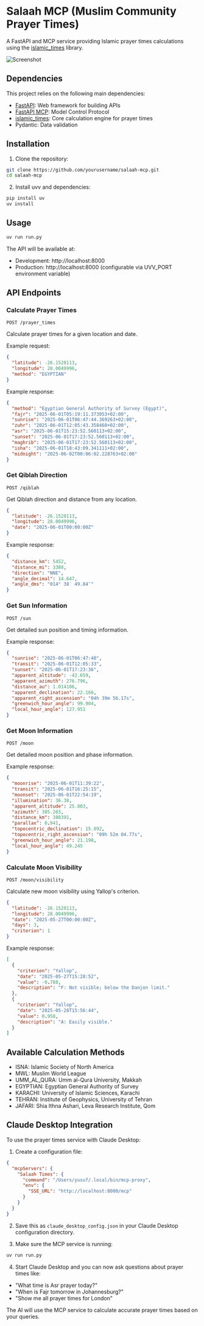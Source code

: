 # Salaah MCP (Muslim Community Prayer Times)

A FastAPI and MCP service providing Islamic prayer times calculations using the [islamic_times](https://github.com/hassantahan/islamic_times) library.

![Screenshot](screenshot.png)

## Dependencies

This project relies on the following main dependencies:
- [FastAPI](https://fastapi.tiangolo.com/): Web framework for building APIs
- [FastAPI MCP](https://github.com/tadata-org/fastapi_mcp): Model Control Protocol
- [islamic_times](https://github.com/hassantahan/islamic_times): Core calculation engine for prayer times
- Pydantic: Data validation

## Installation

1. Clone the repository:
```bash
git clone https://github.com/yourusername/salaah-mcp.git
cd salaah-mcp
```

2. Install uvv and dependencies:
```bash
pip install uv
uv install
```

## Usage

```bash
uv run run.py
```

The API will be available at:
- Development: http://localhost:8000
- Production: http://localhost:8000 (configurable via UVV_PORT environment variable)

## API Endpoints

### Calculate Prayer Times

`POST /prayer_times`

Calculate prayer times for a given location and date.

Example request:
```json
{
  "latitude": -26.1528113,
  "longitude": 28.0049996,
  "method": "EGYPTIAN"
}
```

Example response:
```json
{
  "method": "Egyptian General Authority of Survey (Egypt)",
  "fajr": "2025-06-01T05:19:11.373053+02:00",
  "sunrise": "2025-06-01T06:47:44.369263+02:00",
  "zuhr": "2025-06-01T12:05:43.358460+02:00",
  "asr": "2025-06-01T15:23:52.560113+02:00",
  "sunset": "2025-06-01T17:23:52.560113+02:00",
  "maghrib": "2025-06-01T17:23:52.560113+02:00",
  "isha": "2025-06-01T18:43:09.341111+02:00",
  "midnight": "2025-06-02T00:06:02.228763+02:00"
}
```

### Get Qiblah Direction

`POST /qiblah`

Get Qiblah direction and distance from any location.

```json
{
  "latitude": -26.1528113,
  "longitude": 28.0049996,
  "date": "2025-06-01T00:00:00Z"
}
```

Example response:
```json
{
  "distance_km": 5452,
  "distance_mi": 3388,
  "direction": "NNE",
  "angle_decimal": 14.647,
  "angle_dms": "014° 38′ 49.84″"
}
```

### Get Sun Information

`POST /sun`

Get detailed sun position and timing information.

Example response:
```json
{
  "sunrise": "2025-06-01T06:47:40",
  "transit": "2025-06-01T12:05:33",
  "sunset": "2025-06-01T17:23:36",
  "apparent_altitude": -42.659,
  "apparent_azimuth": 276.796,
  "distance_au": 1.014106,
  "apparent_declination": 22.166,
  "apparent_right_ascension": "04h 39m 56.17s",
  "greenwich_hour_angle": 99.904,
  "local_hour_angle": 127.951
}
```

### Get Moon Information

`POST /moon`

Get detailed moon position and phase information.

Example response:
```json
{
  "moonrise": "2025-06-01T11:39:22",
  "transit": "2025-06-01T16:25:15",
  "moonset": "2025-06-01T22:54:19",
  "illumination": 36.38,
  "apparent_altitude": 25.803,
  "azimuth": 305.203,
  "distance_km": 388391,
  "parallax": 0.941,
  "topocentric_declination": 15.892,
  "topocentric_right_ascension": "09h 52m 04.77s",
  "greenwich_hour_angle": 21.198,
  "local_hour_angle": 49.245
}
```

### Calculate Moon Visibility

`POST /moon/visibility`

Calculate new moon visibility using Yallop's criterion.

```json
{
  "latitude": -26.1528113,
  "longitude": 28.0049996,
  "date": "2025-05-27T00:00:00Z",
  "days": 3,
  "criterion": 1
}
```

Example response:
```json
[
  {
    "criterion": "Yallop",
    "date": "2025-05-27T15:28:52",
    "value": -0.788,
    "description": "F: Not visible; below the Danjon limit."
  },
  {
    "criterion": "Yallop",
    "date": "2025-05-28T15:56:44",
    "value": 0.958,
    "description": "A: Easily visible."
  }
]
```

## Available Calculation Methods

- ISNA: Islamic Society of North America
- MWL: Muslim World League
- UMM_AL_QURA: Umm al-Qura University, Makkah
- EGYPTIAN: Egyptian General Authority of Survey
- KARACHI: University of Islamic Sciences, Karachi
- TEHRAN: Institute of Geophysics, University of Tehran
- JAFARI: Shia Ithna Ashari, Leva Research Institute, Qom

## Claude Desktop Integration

To use the prayer times service with Claude Desktop:

1. Create a configuration file:
```json
{
  "mcpServers": {
    "Salaah Times": {
      "command": "/Users/yusuf/.local/bin/mcp-proxy",
      "env": {
        "SSE_URL": "http://localhost:8000/mcp"
      }
    }
  }
}
```

2. Save this as `claude_desktop_config.json` in your Claude Desktop configuration directory.

3. Make sure the MCP service is running:
```bash
uv run run.py
```

4. Start Claude Desktop and you can now ask questions about prayer times like:
- "What time is Asr prayer today?"
- "When is Fajr tomorrow in Johannesburg?"
- "Show me all prayer times for London"

The AI will use the MCP service to calculate accurate prayer times based on your queries.
